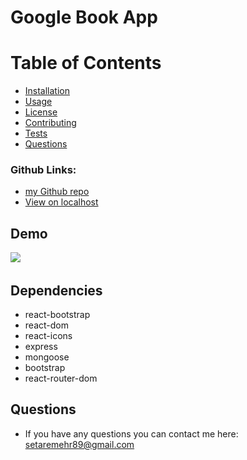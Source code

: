 # Google Book App



# Table of Contents 
* [Installation](#installation)
* [Usage](#usage)
* [License](#license)
* [Contributing](#contributing)
* [Tests](#tests)
* [Questions](#questions)

### Github Links:
* [my Github repo](https://github.com/setaremehr/GGbook.git)
* [View on localhost](http://localhost:3000/)
## Demo
![](https://user-images.githubusercontent.com/66357101/101565279-921ef980-3981-11eb-819c-3794f635ab6d.png)
![]()

## Dependencies
* react-bootstrap
* react-dom
* react-icons
* express
* mongoose
* bootstrap
* react-router-dom
  
## Questions
* If you have any questions you can contact me here: setaremehr89@gmail.com